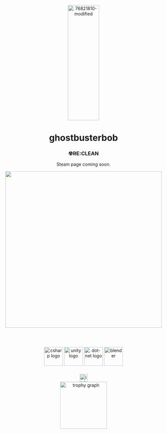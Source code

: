 
<div align="center">
<img width="100" height="368" alt="76821810-modified" src="https://github.com/user-attachments/assets/c51f702f-4d71-4f40-9d58-6894af41616a" />

</div>


<h1 align="center">ghostbusterbob</h1>

<h3 align="center">☢RE:CLEAN</h3> 
<p align="center">Steam page coming soon.</p>
<div align="center">
  <!-- Large top image -->

  <img width = "500" src = "https://github.com/user-attachments/assets/c5d1963a-4d83-4a28-9913-ac92ee5f2954" />
  <br><br>
  </div>
</div>



  



&nbsp;
<div align="center">

  <img src="https://cdn.jsdelivr.net/gh/devicons/devicon/icons/csharp/csharp-original.svg" height="60" alt="csharp logo" width="60"  /> 
  <img src="https://cdn.simpleicons.org/unity/FFFFFF" height="60" alt="unity logo"  width="60"  /> 
  <img src="https://skillicons.dev/icons?i=dotnet" height="60" alt="dot-net logo"  />
  <a href="https://www.blender.org/" target="_blank" rel="noreferrer"> <img src="https://download.blender.org/branding/community/blender_community_badge_white.svg" alt="blender" width="60" height="60"/>

</div>

###

<div align="center">
  <a href="https://jaysendaemon.itch.io/" target="_blank">
    <img src="https://img.shields.io/static/v1?message=itch.io&logo=itch&label=&color=000000&logoColor=white&labelColor=&style=for-the-badge" height="25" alt="itch logo"  />
  </a>
</div>


<div align="center">


  <img  src="https://github-profile-trophy.vercel.app?username=ghostbusterbob&theme=monokai&column=-1&row=1&margin-w=8&margin-h=8&no-bg=false&no-frame=false&order=4" height="150" alt="trophy graph"  />


</div>


###
